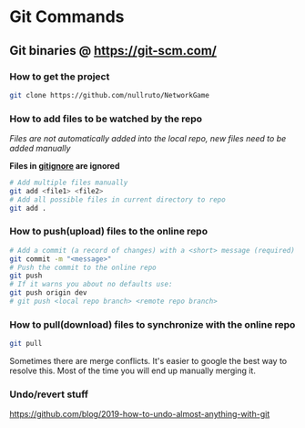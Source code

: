 # Git Commands
## Git binaries @ https://git-scm.com/
### How to get the project
```bash
git clone https://github.com/nullruto/NetworkGame
```

### How to add files to be watched by the repo
*Files are not automatically added into the local repo, new files need to be added manually*

**Files in [gitignore](https://github.com/nullruto/NetworkGame/blob/dev/.gitignore) are ignored**
```bash
# Add multiple files manually
git add <file1> <file2>
# Add all possible files in current directory to repo 
git add .
```

### How to push(upload) files to the online repo
```bash
# Add a commit (a record of changes) with a <short> message (required)
git commit -m "<message>"
# Push the commit to the online repo
git push
# If it warns you about no defaults use:
git push origin dev
# git push <local repo branch> <remote repo branch>
```

### How to pull(download) files to synchronize with the online repo
```bash
git pull
```
Sometimes there are merge conflicts. It's easier to google the best way to resolve this.
Most of the time you will end up manually merging it.

### Undo/revert stuff
https://github.com/blog/2019-how-to-undo-almost-anything-with-git
